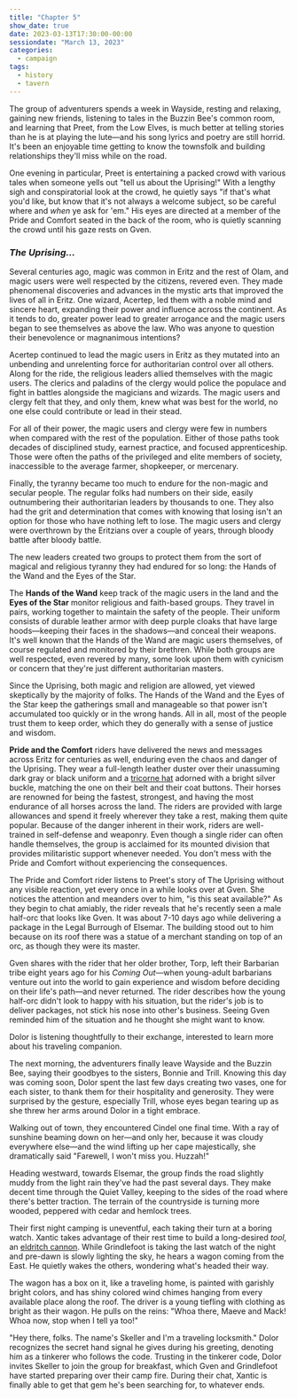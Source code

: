 ```yaml
---
title: "Chapter 5"
show_date: true
date: 2023-03-13T17:30:00-00:00
sessiondate: "March 13, 2023"
categories:
  - campaign
tags:
  - history
  - tavern
---
```


The group of adventurers spends a week in Wayside, resting and relaxing, gaining new friends,
listening to tales in the Buzzin Bee's common room, and learning that Preet, from the Low Elves,
is much better at telling stories than he is at playing the lute—and his song lyrics and poetry
are still horrid. It's been an enjoyable time getting to know the townsfolk and building
relationships they'll miss while on the road.

One evening in particular, Preet is entertaining a packed crowd with various tales when
someone yells out "tell us about the Uprising!" With a lengthy sigh and conspiratorial look at
the crowd, he quietly says "if that's what you'd like, but know that it's not always a welcome
subject, so be careful where and *when* ye ask for 'em." His eyes are directed at a member of
the Pride and Comfort seated in the back of the room, who is quietly scanning the crowd until
his gaze rests on Gven.

### _The Uprising..._

Several centuries ago, magic was common in Eritz and the rest of Olam, and magic users were
well respected by the citizens, revered even. They made phenomenal discoveries and advances in
the mystic arts that improved the lives of all in Eritz. One wizard, Acertep, led them with
a noble mind and sincere heart, expanding their power and influence across the continent. As
it tends to do, greater power lead to greater arrogance and the magic users began to see
themselves as above the law. Who was anyone to question their benevolence or magnanimous
intentions?

Acertep continued to lead the magic users in Eritz as they mutated into an unbending and
unrelenting force for authoritarian control over all others. Along for the ride, the religious
leaders allied themselves with the magic users. The clerics and paladins of the clergy would
police the populace and fight in battles alongside the magicians and wizards. The magic users
and clergy felt that they, and only them, knew what was best for the world, no one else could
contribute or lead in their stead.

For all of their power, the magic users and clergy were few in numbers when compared with
the rest of the population. Either of those paths took decades of disciplined study, earnest
practice, and focused apprenticeship. Those were often the paths of the privileged and
elite members of society, inaccessible to the average farmer, shopkeeper, or mercenary.

Finally, the tyranny became too much to endure for the non-magic and secular people. The
regular folks had numbers on their side, easily outnumbering their authoritarian leaders by
thousands to one. They also had the grit and determination that comes with knowing that
losing isn't an option for those who have nothing left to lose. The magic users and clergy were
overthrown by the Eritzians over a couple of years, through bloody battle after bloody battle.

The new leaders created two groups to protect them from the sort of magical and religious
tyranny they had endured for so long: the Hands of the Wand and the Eyes of the Star.

The **Hands of the Wand** keep track of the magic users in the land and the **Eyes of the Star**
monitor religious and faith-based groups. They travel in pairs, working together to maintain
the safety of the people. Their uniform consists of durable leather armor with deep purple cloaks
that have large hoods—keeping their faces in the shadows—and conceal their weapons. It's
well known that the Hands of the Wand are magic users themselves, of course regulated and
monitored by their brethren. While both groups are well respected, even revered by many, some look
upon them with cynicism or concern that they're just different authoritarian masters.

Since the Uprising, both magic and religion are allowed, yet viewed skeptically by the
majority of folks. The Hands of the Wand and the Eyes of the Star keep the gatherings
small and manageable so that power isn't accumulated too quickly or in the wrong hands.
All in all, most of the people trust them to keep order, which they do generally with a
sense of justice and wisdom.

**Pride and the Comfort** riders have delivered the news and messages across Eritz for 
centuries as well, enduring even the chaos and danger of the Uprising. They wear a full-length
leather duster over their unassuming dark gray or black uniform and a
[tricorne hat](https://en.wikipedia.org/wiki/Tricorne) adorned with a bright silver buckle,
matching the one on their belt and their coat buttons. Their horses are renowned for being
the fastest, strongest, and having the most endurance of all horses across the land.
The riders are provided with large allowances and spend it freely wherever they
take a rest, making them quite popular. Because of the danger inherent in their work,
riders are well-trained in self-defense and weaponry. Even though a single rider can often
handle themselves, the group is acclaimed for its mounted division that provides
militaristic support whenever needed. You don't mess with the Pride and Comfort without
experiencing the consequences.

The Pride and Comfort rider listens to Preet's story of The Uprising without any visible
reaction, yet every once in a while looks over at Gven. She notices the attention and
meanders over to him, "is this seat available?" As they begin to chat amiably, the rider
reveals that he's recently seen a male half-orc that looks like Gven. It was about 7-10
days ago while delivering a package in the Legal Burrough of Elsemar. The building stood
out to him because on its roof there was a statue of a merchant standing on top of an orc,
as though they were its master.

Gven shares with the rider that her older brother, Torp, left their Barbarian tribe eight
years ago for his _Coming Out_—when young-adult barbarians venture out into the
world to gain experience and wisdom before deciding on their life's path—and never returned.
The rider describes how the young half-orc didn't look to happy with his situation, but the
rider's job is to deliver packages, not stick his nose into other's business. Seeing Gven
reminded him of the situation and he thought she might want to know.

Dolor is listening thoughtfully to their exchange, interested to learn more about his
traveling companion.

The next morning, the adventurers finally leave Wayside and the Buzzin Bee, saying their
goodbyes to the sisters, Bonnie and Trill. Knowing this day was coming soon, Dolor spent
the last few days creating two vases, one for each sister, to thank them for their hospitality
and generosity. They were surprised by the gesture, especially Trill, whose eyes began
tearing up as she threw her arms around Dolor in a tight embrace. 

Walking out of town, they encountered Cindel one final time. With a ray of sunshine
beaming down on her—and only her, because it was cloudy everywhere else—and the wind
lifting up her cape majestically, she dramatically said "Farewell, I won't miss you.
Huzzah!"

Heading westward, towards Elsemar, the group finds the road slightly muddy from the
light rain they've had the past several days. They make decent time through the Quiet
Valley, keeping to the sides of the road where there's better traction. The terrain
of the countryside is turning more wooded, peppered with cedar and hemlock trees.

Their first night camping is uneventful, each taking their turn at a boring watch.
Xantic takes advantage of their rest time to build a long-desired _tool_, an
[eldritch cannon](http://dnd5e.wikidot.com/artificer:artillerist#toc2).
While Grindlefoot is taking the last watch of the night and pre-dawn is slowly
lighting the sky, he hears a wagon coming from the East. He quietly wakes the others,
wondering what's headed their way.

The wagon has a box on it, like a traveling home, is painted with garishly bright
colors, and has shiny colored wind chimes hanging from every available place along
the roof. The driver is a young tiefling with clothing as bright as their wagon.
He pulls on the reins: "Whoa there, Maeve and Mack! Whoa now, stop when I tell ya too!"

"Hey there, folks. The name's Skeller and I'm a traveling locksmith." Dolor recognizes
the secret hand signal he gives during his greeting, denoting him as a tinkerer who
follows the code. Trusting in the tinkerer code, Dolor invites Skeller to join the
group for breakfast, which Gven and Grindlefoot have started preparing over their
camp fire. During their chat, Xantic is finally able to get that gem he's been
searching for, to whatever ends.
